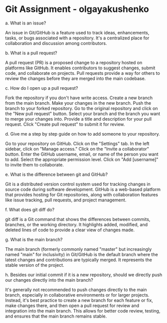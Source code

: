 # Git Assignment - olgayakushenko

a. What is an issue?

An issue in Git/GitHub is a feature used to track ideas, enhancements, tasks, or bugs associated with a repository. It's a centralized place for collaboration and discussion among contributors.

b. What is a pull request?

A pull request (PR) is a proposed change to a repository hosted on platforms like GitHub. It enables contributors to suggest changes, submit code, and collaborate on projects. Pull requests provide a way for others to review the changes before they are merged into the main codebase.

c. How do I open up a pull request?

Fork the repository if you don't have write access.
Create a new branch from the main branch.
Make your changes in the new branch.
Push the branch to your forked repository.
Go to the original repository and click on the "New pull request" button.
Select your branch and the branch you want to merge your changes into.
Provide a title and description for your pull request.
Click "Create pull request" to submit it for review.

d. Give me a step by step guide on how to add someone to your repository.

Go to your repository on GitHub.
Click on the "Settings" tab.
In the left sidebar, click on "Manage access."
Click on the "Invite a collaborator" button.
Enter the GitHub username, email, or name of the person you want to add.
Select the appropriate permission level.
Click on "Add [username]" to invite them to collaborate.

e. What is the difference between git and GitHub?

Git is a distributed version control system used for tracking changes in source code during software development. GitHub is a web-based platform that provides hosting for Git repositories, along with collaboration features like issue tracking, pull requests, and project management.

f. What does git diff do?

git diff is a Git command that shows the differences between commits, branches, or the working directory. It highlights added, modified, and deleted lines of code to provide a clear view of changes made.

g. What is the main branch?

The main branch (formerly commonly named "master" but increasingly named "main" for inclusivity) in Git/GitHub is the default branch where the latest changes and contributions are typically merged. It represents the stable version of the project.

h. Besides our initial commit if it is a new repository, should we directly push our changes directly into the main branch?

It's generally not recommended to push changes directly to the main branch, especially in collaborative environments or for larger projects. Instead, it's best practice to create a new branch for each feature or fix, make changes there, and then open a pull request for review and integration into the main branch. This allows for better code review, testing, and ensures that the main branch remains stable.